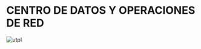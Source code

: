 # CENTRO DE DATOS Y OPERACIONES DE RED
![utpl](https://revistagestion.ec/sites/default/files/2020-07/Marcador%20de%20texto%20utpl.png)